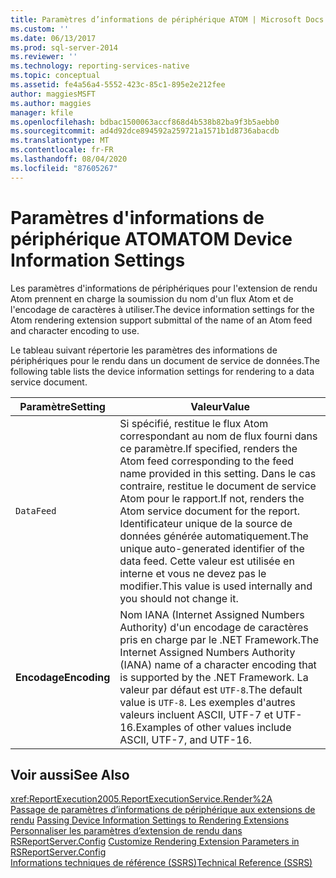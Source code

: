 ```yaml
---
title: Paramètres d’informations de périphérique ATOM | Microsoft Docs
ms.custom: ''
ms.date: 06/13/2017
ms.prod: sql-server-2014
ms.reviewer: ''
ms.technology: reporting-services-native
ms.topic: conceptual
ms.assetid: fe4a56a4-5552-423c-85c1-895e2e212fee
author: maggiesMSFT
ms.author: maggies
manager: kfile
ms.openlocfilehash: bdbac1500063accf868d4b538b82ba9f3b5aebb0
ms.sourcegitcommit: ad4d92dce894592a259721a1571b1d8736abacdb
ms.translationtype: MT
ms.contentlocale: fr-FR
ms.lasthandoff: 08/04/2020
ms.locfileid: "87605267"
---
```

# <a name="atom-device-information-settings"></a><span data-ttu-id="4a949-102">Paramètres d'informations de périphérique ATOM</span><span class="sxs-lookup"><span data-stu-id="4a949-102">ATOM Device Information Settings</span></span>
  <span data-ttu-id="4a949-103">Les paramètres d'informations de périphériques pour l'extension de rendu Atom prennent en charge la soumission du nom d'un flux Atom et de l'encodage de caractères à utiliser.</span><span class="sxs-lookup"><span data-stu-id="4a949-103">The device information settings for the Atom rendering extension support submittal of the name of an Atom feed and character encoding to use.</span></span>  
  
 <span data-ttu-id="4a949-104">Le tableau suivant répertorie les paramètres des informations de périphériques pour le rendu dans un document de service de données.</span><span class="sxs-lookup"><span data-stu-id="4a949-104">The following table lists the device information settings for rendering to a data service document.</span></span>  
  
|<span data-ttu-id="4a949-105">Paramètre</span><span class="sxs-lookup"><span data-stu-id="4a949-105">Setting</span></span>|<span data-ttu-id="4a949-106">Valeur</span><span class="sxs-lookup"><span data-stu-id="4a949-106">Value</span></span>|  
|-------------|-----------|  
|`DataFeed`|<span data-ttu-id="4a949-107">Si spécifié, restitue le flux Atom correspondant au nom de flux fourni dans ce paramètre.</span><span class="sxs-lookup"><span data-stu-id="4a949-107">If specified, renders the Atom feed corresponding to the feed name provided in this setting.</span></span> <span data-ttu-id="4a949-108">Dans le cas contraire, restitue le document de service Atom pour le rapport.</span><span class="sxs-lookup"><span data-stu-id="4a949-108">If not, renders the Atom service document for the report.</span></span> <span data-ttu-id="4a949-109">Identificateur unique de la source de données générée automatiquement.</span><span class="sxs-lookup"><span data-stu-id="4a949-109">The unique auto-generated identifier of the data feed.</span></span> <span data-ttu-id="4a949-110">Cette valeur est utilisée en interne et vous ne devez pas le modifier.</span><span class="sxs-lookup"><span data-stu-id="4a949-110">This  value is used internally and you should not change it.</span></span>|  
|<span data-ttu-id="4a949-111">**Encodage**</span><span class="sxs-lookup"><span data-stu-id="4a949-111">**Encoding**</span></span>|<span data-ttu-id="4a949-112">Nom IANA (Internet Assigned Numbers Authority) d'un encodage de caractères pris en charge par le .NET Framework.</span><span class="sxs-lookup"><span data-stu-id="4a949-112">The Internet Assigned Numbers Authority (IANA) name of a character encoding that is supported by the .NET Framework.</span></span> <span data-ttu-id="4a949-113">La valeur par défaut est `UTF-8`.</span><span class="sxs-lookup"><span data-stu-id="4a949-113">The default value is `UTF-8`.</span></span> <span data-ttu-id="4a949-114">Les exemples d'autres valeurs incluent ASCII, UTF-7 et UTF-16.</span><span class="sxs-lookup"><span data-stu-id="4a949-114">Examples of other values include ASCII, UTF-7, and UTF-16.</span></span>|  
  
## <a name="see-also"></a><span data-ttu-id="4a949-115">Voir aussi</span><span class="sxs-lookup"><span data-stu-id="4a949-115">See Also</span></span>  
 <xref:ReportExecution2005.ReportExecutionService.Render%2A>   
 <span data-ttu-id="4a949-116">[Passage de paramètres d’informations de périphérique aux extensions de rendu](report-server-web-service/net-framework/passing-device-information-settings-to-rendering-extensions.md) </span><span class="sxs-lookup"><span data-stu-id="4a949-116">[Passing Device Information Settings to Rendering Extensions](report-server-web-service/net-framework/passing-device-information-settings-to-rendering-extensions.md) </span></span>  
 <span data-ttu-id="4a949-117">[Personnaliser les paramètres d’extension de rendu dans RSReportServer.Config](customize-rendering-extension-parameters-in-rsreportserver-config.md) </span><span class="sxs-lookup"><span data-stu-id="4a949-117">[Customize Rendering Extension Parameters in RSReportServer.Config](customize-rendering-extension-parameters-in-rsreportserver-config.md) </span></span>  
 [<span data-ttu-id="4a949-118">Informations techniques de référence &#40;SSRS&#41;</span><span class="sxs-lookup"><span data-stu-id="4a949-118">Technical Reference &#40;SSRS&#41;</span></span>](../../2014/reporting-services/technical-reference-ssrs.md)  
  
  
